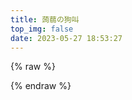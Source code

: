 ```yaml
---
title: 蒟蒻の狗叫
top_img: false
date: 2023-05-27 18:53:27
---
```

{% raw %}
<script src="https://cdn.jsdelivr.net/npm/qexo-static@1.6.0/hexo/talks.js"></script>
<link rel="stylesheet" href="https://cdn.jsdelivr.net/npm/qexo-static@1.6.0/hexo/talks.css">
<div id="qexot"></div>
<script>showQexoTalks("qexot", "https://edit.felixesintot.top", 8)</script>
{% endraw %}
